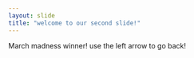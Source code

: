 ```yaml
---
layout: slide 
title: "welcome to our second slide!" 
---
```

March madness winner!
use the left arrow to go back!
